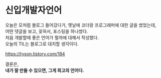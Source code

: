 # 신입개발자언어
오늘은 모처럼 블로그 들어갔다가, 옛날에 코더랑 프로그래머에 대한 글을 썼었는데,     
어떤 댓글을 보고, 꽂혀서, 포스팅을 하나썼다.    
처음 개발할때 좋은 언어가 멀까에 대해서 작성했다.   
오늘의 TIL는 블로그로 대치할 생각이다.   

https://tyson.tistory.com/184

결론은,   
**내가 잘 만들 수 있으면, 그게 최고의 언어다.**
